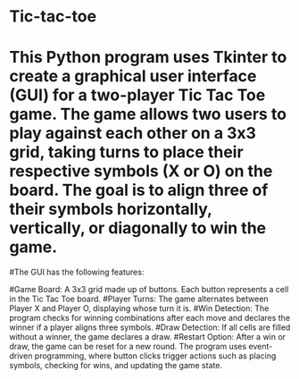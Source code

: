 # Tic-tac-toe
# This Python program uses Tkinter to create a graphical user interface (GUI) for a two-player Tic Tac Toe game. The game allows two users to play against each other on a 3x3 grid, taking turns to place their respective symbols (X or O) on the board. The goal is to align three of their symbols horizontally, vertically, or diagonally to win the game.

#The GUI has the following features:

#Game Board: A 3x3 grid made up of buttons. Each button represents a cell in the Tic Tac Toe board.
#Player Turns: The game alternates between Player X and Player O, displaying whose turn it is.
#Win Detection: The program checks for winning combinations after each move and declares the winner if a player aligns three symbols.
#Draw Detection: If all cells are filled without a winner, the game declares a draw.
#Restart Option: After a win or draw, the game can be reset for a new round.
The program uses event-driven programming, where button clicks trigger actions such as placing symbols, checking for wins, and updating the game state.
